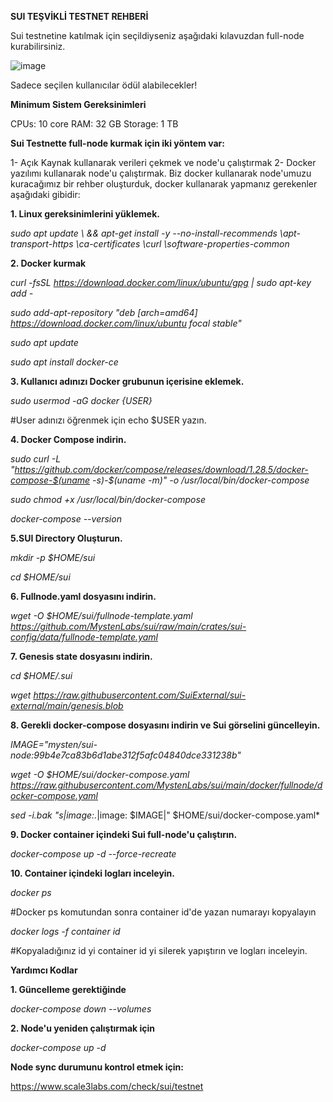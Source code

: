 **SUI TEŞVİKLİ TESTNET REHBERİ**

Sui testnetine katılmak için seçildiyseniz aşağıdaki kılavuzdan full-node kurabilirsiniz.

![image](https://user-images.githubusercontent.com/105454859/203421284-59e8efda-9cb6-4500-96f7-612f4da50a49.png)

Sadece seçilen kullanıcılar ödül alabilecekler!

**Minimum Sistem Gereksinimleri**

CPUs: 10 core
RAM: 32 GB
Storage: 1 TB

**Sui Testnette full-node kurmak için iki yöntem var:**

1- Açık Kaynak kullanarak verileri çekmek ve node'u çalıştırmak
2- Docker yazılımı kullanarak node'u çalıştırmak.
Biz docker kullanarak node'umuzu kuracağımız bir rehber oluşturduk, docker kullanarak yapmanız gerekenler aşağıdaki gibidir:

**1. Linux gereksinimlerini yüklemek.**

 *sudo apt update \ && apt-get install -y --no-install-recommends \apt-transport-https \ca-certificates \curl \software-properties-common*

**2. Docker kurmak**

*curl -fsSL https://download.docker.com/linux/ubuntu/gpg | sudo apt-key add -*

*sudo add-apt-repository "deb [arch=amd64] https://download.docker.com/linux/ubuntu focal stable"*

*sudo apt update*

*sudo apt install docker-ce*

**3. Kullanıcı adınızı Docker grubunun içerisine eklemek.**

*sudo usermod -aG docker {USER}*

#User adınızı öğrenmek için echo $USER yazın.

**4. Docker Compose indirin.**

*sudo curl -L "https://github.com/docker/compose/releases/download/1.28.5/docker-compose-$(uname -s)-$(uname -m)" -o /usr/local/bin/docker-compose*

*sudo chmod +x /usr/local/bin/docker-compose*

*docker-compose --version*

**5.SUI Directory Oluşturun.**

*mkdir -p $HOME/sui*

*cd $HOME/sui*

**6. Fullnode.yaml dosyasını indirin.**

*wget -O $HOME/sui/fullnode-template.yaml https://github.com/MystenLabs/sui/raw/main/crates/sui-config/data/fullnode-template.yaml*

**7. Genesis state dosyasını indirin.**

*cd $HOME/.sui*

*wget https://raw.githubusercontent.com/SuiExternal/sui-external/main/genesis.blob*

**8. Gerekli docker-compose dosyasını indirin ve Sui görselini güncelleyin.**

*IMAGE="mysten/sui-node:99b4e7ca83b6d1abe312f5afc04840dce331238b"*

*wget -O $HOME/sui/docker-compose.yaml https://raw.githubusercontent.com/MystenLabs/sui/main/docker/fullnode/docker-compose.yaml*

*sed -i.bak "s|image:.*|image: $IMAGE|" $HOME/sui/docker-compose.yaml*

**9. Docker container içindeki Sui full-node'u çalıştırın.**

*docker-compose up -d --force-recreate*

**10. Container içindeki logları inceleyin.**

*docker ps*

#Docker ps komutundan sonra container id'de yazan numarayı kopyalayın

*docker logs -f container id*

 #Kopyaladığınız id yi container id yi silerek yapıştırın ve logları inceleyin.
  
 **Yardımcı Kodlar**
  
**1. Güncelleme gerektiğinde**
  
  *docker-compose down --volumes*
  
**2. Node'u yeniden çalıştırmak için**
  
  *docker-compose up -d*
  
**Node sync durumunu kontrol etmek için:**
  
  https://www.scale3labs.com/check/sui/testnet

  



